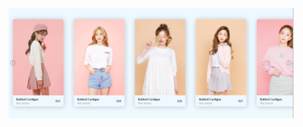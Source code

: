 ![Alt text](preview.png)

<!-- Reference -->

[Responsive E-Commerce Product Slider]:https://www.youtube.com/watch?v=Qc-LFzxoU6Q
